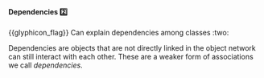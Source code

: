 <div id="title">

#### Dependencies :two:

</div>
<span id="outcomes">{{glyphicon_flag}} Can explain dependencies among classes :two:</span>

<div id="body">

Dependencies are objects that are not directly linked in the object network can still interact with each other. These are a weaker form of associations we call _dependencies_.

<panel src="../../../uml/classDiagrams/dependencies/what/unit-inElsewhere-asFlat.md#title-and-body" boilerplate header="{{glyphicon_education}} Tools → UML → Class Diagrams → Dependencies" expanded />

<p/>

</div>

<div id="extras">
</div>
